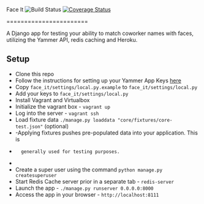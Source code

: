 Face It ![Build Status](https://travis-ci.org/excellaco/face_it.svg?branch=master) [![Coverage Status](https://coveralls.io/repos/excellaco/face_it/badge.svg)](https://coveralls.io/r/excellaco/face_it)


=======================

A Django app for testing your ability to match coworker names with faces, utilizing the Yammer API, redis caching and Heroku.

Setup
-----

* Clone this repo
* Follow the instructions for setting up your Yammer App Keys [here](https://github.com/excellaco/yammer-hackathon/wiki/Yammer-OAuth-Setup)
* Copy `face_it/settings/local.py.example` to `face_it/settings/local.py`
* Add your keys to `face_it/settings/local.py`
* Install Vagrant and Virtualbox
* Initialize the vagrant box - `vagrant up`
* Log into the server - `vagrant ssh`
* Load fixture data `./manage.py loaddata "core/fixtures/core-test.json"` (optional)
*   -Applying fixtures pushes pre-populated data into your application. This is
*       generally used for testing purposes.
*
* Create a super user using the command `python manage.py createsuperuser`
* Start Redis Cache server prior in a separate tab - `redis-server` 
* Launch the app - `./manage.py runserver 0.0.0.0:8000`
* Access the app in your browser - `http://localhost:8111`
